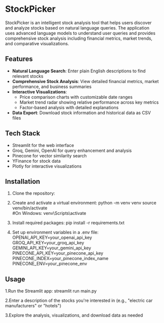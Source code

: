 # StockPicker

StockPicker is an intelligent stock analysis tool that helps users discover and analyze stocks based on natural language queries. The application uses advanced language models to understand user queries and provides comprehensive stock analysis including financial metrics, market trends, and comparative visualizations.

## Features

- **Natural Language Search**: Enter plain English descriptions to find relevant stocks
- **Comprehensive Stock Analysis**: View detailed financial metrics, market performance, and business summaries
- **Interactive Visualizations**:
  - Price comparison charts with customizable date ranges
  - Market trend radar showing relative performance across key metrics
  - Factor-based analysis with detailed explanations
- **Data Export**: Download stock information and historical data as CSV files

## Tech Stack

- Streamlit for the web interface
- Groq, Gemini, OpenAI for query enhancement and analysis
- Pinecone for vector similarity search
- YFinance for stock data
- Plotly for interactive visualizations

## Installation

1. Clone the repository:

2. Create and activate a virtual environment:
   python -m venv venv
   source venv/bin/activate  
   #On Windows: venv\Scripts\activate

3. Install required packages:
   pip install -r requirements.txt

4. Set up environment variables in a .env file:
   OPENAI_API_KEY=your_openai_api_key
   GROQ_API_KEY=your_groq_api_key
   GEMINI_API_KEY=your_gemini_api_key
   PINECONE_API_KEY=your_pinecone_api_key
   PINECONE_INDEX=your_pinecone_index_name
   PINECONE_ENV=your_pinecone_env

## Usage

1.Run the Streamlit app:
streamlit run main.py

2.Enter a description of the stocks you're interested in (e.g., "electric car manufacturers" or "hotels")

3.Explore the analysis, visualizations, and download data as needed
